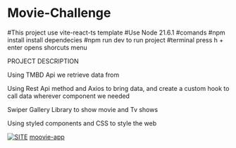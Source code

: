 # Movie-Challenge

#This project use vite-react-ts template
#Use Node 21.6.1
#comands
#npm install install dependecies
#npm run dev to run project
#terminal press h + enter opens shorcuts menu

PROJECT DESCRIPTION

Using TMBD Api we retrieve data from

Using Rest Api method and Axios to bring data, and create a custom hook to call data wherever component we needed

Swiper Gallery Library to show movie and Tv shows

Using styled components and CSS to style the web


[![SITE](https://i.postimg.cc/KYjPNVFc/Screenshot-2024-05-03-at-2-16-09-PM.png)](https://postimg.cc/Z9kvYwCX)
[moovie-app](https://moovies-api-challenge.vercel.app/)
